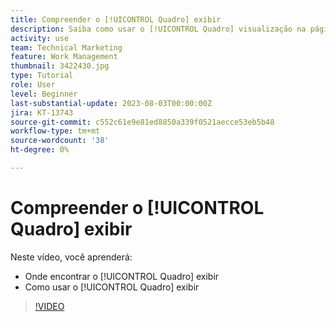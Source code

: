 ```yaml
---
title: Compreender o [!UICONTROL Quadro] exibir
description: Saiba como usar o [!UICONTROL Quadro] visualização na página de aterrissagem do projeto.
activity: use
team: Technical Marketing
feature: Work Management
thumbnail: 3422430.jpg
type: Tutorial
role: User
level: Beginner
last-substantial-update: 2023-08-03T00:00:00Z
jira: KT-13743
source-git-commit: c552c61e9e81ed8850a339f0521aecce53eb5b48
workflow-type: tm+mt
source-wordcount: '38'
ht-degree: 0%

---
```


# Compreender o [!UICONTROL Quadro] exibir

Neste vídeo, você aprenderá:

* Onde encontrar o [!UICONTROL Quadro] exibir
* Como usar o [!UICONTROL Quadro] exibir


>[!VIDEO](https://video.tv.adobe.com/v/3422430/?quality=12&learn=on)
